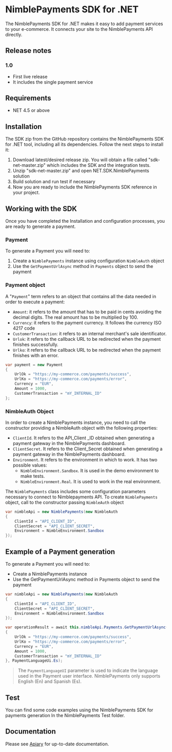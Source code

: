 NimblePayments SDK for .NET
======================
The NimblePayments SDK for .NET makes it easy to add payment services to your e-commerce. It connects your site to the NimblePayments API directly.

## Release notes

### 1.0
- First live release
- It includes the single payment service 

## Requirements

* NET 4.5 or above

## Installation
The SDK zip from the GitHub repository contains the NimblePayments SDK for .NET tool, including  all its dependencies. Follow the next steps to install it:

1. Download latest/desired release zip. You will obtain a file called "sdk-net-master.zip" which includes the SDK and the integration tests.
2. Unzip "sdk-net-master.zip" and open NET.SDK.NimblePayments solution
2. Build solution and run test if necessary
4. Now you are ready to include the NimblePayments SDK reference in your project.

## Working with the SDK
Once you have completed the Installation and configuration processes, you are ready to generate a payment.

### Payment
To generate a Payment you will need to:

1. Create a `NimblePayments` instance using configuration `NimbleAuth` object
2. Use the `GetPaymentUrlAsync` method in `Payments` object to send the payment

### Payment object
A "`Payment`" term refers to an object that contains all the data needed in order to execute a payment:

- `Amount`: it refers to the amount that has to be paid in cents avoiding the decimal digits. The real amount has to be multiplied by 100.
- `Currency`: it refers to the payment currency. It follows the currency ISO 4217 code
- `CustomerTransaction`: it refers to an internal merchant's sale identificator. 
- `Urlok`: it refers to the callback URL to be redirected when the payment finishes successfully.
- `Urlko`: it refers to the callback URL to be redirected when the payment finishes with an error.

```csharp
var payment = new Payment
{
    UrlOk = "https://my-commerce.com/payments/success",
    UrlKo = "https://my-commerce.com/payments/error",
    Currency = "EUR",
    Amount = 1000,
    CustomerTransaction = "mY_INTERNAL_ID"
};
```

### NimbleAuth Object
In order to create a NimblePayments instance, you need to call the constructor providing a NimbleAuth object with the following properties:

- `ClientId`. It refers to the API_Client _ID obtained when generating a payment gateway in the NimblePayments dashboard.
- `ClientSecret`. It refers to the Client_Secret obtained when generating a payment gateway in the NimblePayments dashboard.
- `Environment`. It refers to the environment in which to work. It has two possible values:
    - `NimbleEnvironment.Sandbox`. It is used in the demo environment to make tests.
    - `NimbleEnvironment.Real`. It is used to work in the real environment. 


The `NimblePayments` class includes some configuration parameters necessary to connect to Nimblepayments API. To create `NimblePayments` object, call to the constructor passing `NimbleAuth` object   

```csharp
var nimbleApi = new NimblePayments(new NimbleAuth
{
    ClientId = "API_CLIENT_ID",
    ClientSecret = "API_CLIENT_SECRET",
    Environment = NimbleEnvironment.Sandbox
});
```
## Example of a Payment generation
To generate a Payment you will need to:

- Create a NimblePayments instance
- Use the GetPaymentUrlAsync method in Payments object to send the payment

```csharp
var nimbleApi = new NimblePayments(new NimbleAuth
{
    ClientId = "API_CLIENT_ID",
    ClientSecret = "API_CLIENT_SECRET",
    Environment = NimbleEnvironment.Sandbox
});

var operationResult = await this.nimbleApi.Payments.GetPaymentUrlAsync(new Payment
{
    UrlOk = "https://my-commerce.com/payments/success",
    UrlKo = "https://my-commerce.com/payments/error",
    Currency = "EUR",
    Amount = 1000,
    CustomerTransaction = "mY_INTERNAL_ID"
}, PaymentLanguageUi.Es);
```
> The `PaymentLanguageUI` parameter is used to indicate the language used in the Payment user interface. NimblePayments only supports English (En) and Spanish (Es).
 
## Test
You can find some code examples using the NimblePayments SDK for payments generation In the NimblePayments Test folder.

## Documentation
Please see [Apiary](http://docs.nimblepublicapi.apiary.io/#) for up-to-date documentation.
